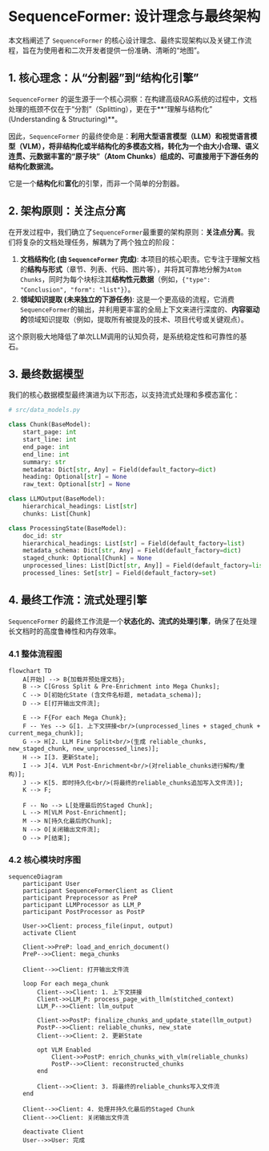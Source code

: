 # SequenceFormer: 设计理念与最终架构

本文档阐述了 `SequenceFormer` 的核心设计理念、最终实现架构以及关键工作流程，旨在为使用者和二次开发者提供一份准确、清晰的“地图”。

## 1. 核心理念：从“分割器”到“结构化引擎”

`SequenceFormer` 的诞生源于一个核心洞察：在构建高级RAG系统的过程中，文档处理的瓶颈不仅在于“分割”（Splitting），更在于**“理解与结构化” (Understanding & Structuring)**。

因此，`SequenceFormer` 的最终使命是：**利用大型语言模型（LLM）和视觉语言模型（VLM），将非结构化或半结构化的多模态文档，转化为一个由大小合理、语义连贯、元数据丰富的“原子块”（Atom Chunks）组成的、可直接用于下游任务的结构化数据流。**

它是一个**结构化**和**富化**的引擎，而非一个简单的分割器。

## 2. 架构原则：关注点分离

在开发过程中，我们确立了`SequenceFormer`最重要的架构原则：**关注点分离**。我们将复杂的文档处理任务，解耦为了两个独立的阶段：

1.  **文档结构化 (由 `SequenceFormer` 完成)**: 本项目的核心职责。它专注于理解文档的**结构与形式**（章节、列表、代码、图片等），并将其可靠地分解为`Atom Chunks`，同时为每个块标注其**结构性元数据**（例如，`{"type": "Conclusion", "form": "list"}`）。
2.  **领域知识提取 (未来独立的下游任务)**: 这是一个更高级的流程，它消费`SequenceFormer`的输出，并利用更丰富的全局上下文来进行深度的、**内容驱动的**领域知识提取（例如，提取所有被提及的技术、项目代号或关键观点）。

这个原则极大地降低了单次LLM调用的认知负荷，是系统稳定性和可靠性的基石。

## 3. 最终数据模型

我们的核心数据模型最终演进为以下形态，以支持流式处理和多模态富化：

```python
# src/data_models.py

class Chunk(BaseModel):
    start_page: int
    start_line: int
    end_page: int
    end_line: int
    summary: str
    metadata: Dict[str, Any] = Field(default_factory=dict)
    heading: Optional[str] = None
    raw_text: Optional[str] = None

class LLMOutput(BaseModel):
    hierarchical_headings: List[str]
    chunks: List[Chunk]

class ProcessingState(BaseModel):
    doc_id: str
    hierarchical_headings: List[str] = Field(default_factory=list)
    metadata_schema: Dict[str, Any] = Field(default_factory=dict)
    staged_chunk: Optional[Chunk] = None
    unprocessed_lines: List[Dict[str, Any]] = Field(default_factory=list)
    processed_lines: Set[str] = Field(default_factory=set)
```

## 4. 最终工作流：流式处理引擎

`SequenceFormer` 的最终工作流是一个**状态化的、流式的处理引擎**，确保了在处理长文档时的高度鲁棒性和内存效率。

### 4.1 整体流程图

```mermaid
flowchart TD
    A[开始] --> B{加载并预处理文档};
    B --> C[Gross Split & Pre-Enrichment into Mega Chunks];
    C --> D[初始化State (含文件名标题, metadata_schema)];
    D --> E[打开输出文件流];

    E --> F{For each Mega Chunk};
    F -- Yes --> G[1. 上下文拼接<br/>(unprocessed_lines + staged_chunk + current_mega_chunk)];
    G --> H[2. LLM Fine Split<br/>(生成 reliable_chunks, new_staged_chunk, new_unprocessed_lines)];
    H --> I[3. 更新State];
    I --> J[4. VLM Post-Enrichment<br/>(对reliable_chunks进行解构/重构)];
    J --> K[5. 即时持久化<br/>(将最终的reliable_chunks追加写入文件流)];
    K --> F;

    F -- No --> L[处理最后的Staged Chunk];
    L --> M[VLM Post-Enrichment];
    M --> N[持久化最后的Chunk];
    N --> O[关闭输出文件流];
    O --> P[结束];
```

### 4.2 核心模块时序图

```mermaid
sequenceDiagram
    participant User
    participant SequenceFormerClient as Client
    participant Preprocessor as PreP
    participant LLMProcessor as LLM_P
    participant PostProcessor as PostP

    User->>Client: process_file(input, output)
    activate Client

    Client->>PreP: load_and_enrich_document()
    PreP-->>Client: mega_chunks

    Client-->>Client: 打开输出文件流

    loop For each mega_chunk
        Client-->>Client: 1. 上下文拼接
        Client->>LLM_P: process_page_with_llm(stitched_context)
        LLM_P-->>Client: llm_output

        Client->>PostP: finalize_chunks_and_update_state(llm_output)
        PostP-->>Client: reliable_chunks, new_state
        Client-->>Client: 2. 更新State

        opt VLM Enabled
            Client->>PostP: enrich_chunks_with_vlm(reliable_chunks)
            PostP-->>Client: reconstructed_chunks
        end

        Client-->>Client: 3. 将最终的reliable_chunks写入文件流
    end

    Client-->>Client: 4. 处理并持久化最后的Staged Chunk
    Client-->>Client: 关闭输出文件流

    deactivate Client
    User-->>User: 完成
```
